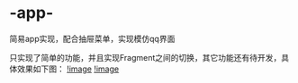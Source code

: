 # -app-
简易app实现，配合抽屉菜单，实现模仿qq界面

只实现了简单的功能，并且实现Fragment之间的切换，其它功能还有待开发，具体效果如下图：
[!image](pictures/6.png)
[!image](pictures/7.png)
     
